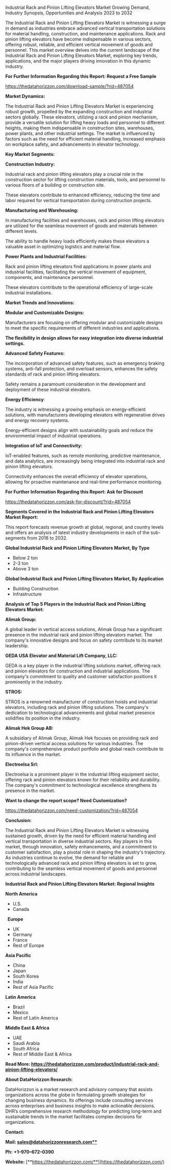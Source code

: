 ﻿Industrial Rack and Pinion Lifting Elevators Market Growing Demand, Industry Synopsis, Opportunities and Analysis 2023 to 2032

The Industrial Rack and Pinion Lifting Elevators Market is witnessing a surge in demand as industries embrace advanced vertical transportation solutions for material handling, construction, and maintenance applications. Rack and pinion lifting elevators have become indispensable in various sectors, offering robust, reliable, and efficient vertical movement of goods and personnel. This market overview delves into the current landscape of the Industrial Rack and Pinion Lifting Elevators Market, exploring key trends, applications, and the major players driving innovation in this dynamic industry.

**For Further Information Regarding this Report: Request a Free Sample**	

<https://thedatahorizzon.com/download-sample/?rid=487054>

**Market Dynamics:**

The Industrial Rack and Pinion Lifting Elevators Market is experiencing robust growth, propelled by the expanding construction and industrial sectors globally. These elevators, utilizing a rack and pinion mechanism, provide a versatile solution for lifting heavy loads and personnel to different heights, making them indispensable in construction sites, warehouses, power plants, and other industrial settings. The market is influenced by factors such as the need for efficient material handling, increased emphasis on workplace safety, and advancements in elevator technology.

**Key Market Segments:**

**Construction Industry:**

Industrial rack and pinion lifting elevators play a crucial role in the construction sector for lifting construction materials, tools, and personnel to various floors of a building or construction site.

These elevators contribute to enhanced efficiency, reducing the time and labor required for vertical transportation during construction projects.

**Manufacturing and Warehousing:**

In manufacturing facilities and warehouses, rack and pinion lifting elevators are utilized for the seamless movement of goods and materials between different levels.

The ability to handle heavy loads efficiently makes these elevators a valuable asset in optimizing logistics and material flow.

**Power Plants and Industrial Facilities:**

Rack and pinion lifting elevators find applications in power plants and industrial facilities, facilitating the vertical movement of equipment, components, and maintenance personnel.

These elevators contribute to the operational efficiency of large-scale industrial installations.

**Market Trends and Innovations:**

**Modular and Customizable Designs:**

Manufacturers are focusing on offering modular and customizable designs to meet the specific requirements of different industries and applications.

**The flexibility in design allows for easy integration into diverse industrial settings.**

**Advanced Safety Features:**

The incorporation of advanced safety features, such as emergency braking systems, anti-fall protection, and overload sensors, enhances the safety standards of rack and pinion lifting elevators.

Safety remains a paramount consideration in the development and deployment of these industrial elevators.

**Energy Efficiency**:

The industry is witnessing a growing emphasis on energy-efficient solutions, with manufacturers developing elevators with regenerative drives and energy recovery systems.

Energy-efficient designs align with sustainability goals and reduce the environmental impact of industrial operations.

**Integration of IoT and Connectivity:**

IoT-enabled features, such as remote monitoring, predictive maintenance, and data analytics, are increasingly being integrated into industrial rack and pinion lifting elevators.

Connectivity enhances the overall efficiency of elevator operations, allowing for proactive maintenance and real-time performance monitoring.

**For Further Information Regarding this Report: Ask for Discount**

<https://thedatahorizzon.com/ask-for-discount/?rid=487054>

**Segments Covered in the Industrial Rack and Pinion Lifting Elevators Market Report:**

This report forecasts revenue growth at global, regional, and country levels and offers an analysis of latest industry developments in each of the sub-segments from 2018 to 2032.

**Global Industrial Rack and Pinion Lifting Elevators Market, By Type**

- Below 2 ton
- 2-3 ton
- Above 3 ton

**Global Industrial Rack and Pinion Lifting Elevators Market, By Application**

- Building Construction
- Infrastructure

**Analysis of Top 5 Players in the Industrial Rack and Pinion Lifting Elevators Market:**

**Alimak Group:**

A global leader in vertical access solutions, Alimak Group has a significant presence in the industrial rack and pinion lifting elevators market. The company's innovative designs and focus on safety contribute to its market leadership.

**GEDA USA Elevator and Material Lift Company, LLC:**

GEDA is a key player in the industrial lifting solutions market, offering rack and pinion elevators for construction and industrial applications. The company's commitment to quality and customer satisfaction positions it prominently in the industry.

**STROS:**

STROS is a renowned manufacturer of construction hoists and industrial elevators, including rack and pinion lifting solutions. The company's dedication to technological advancements and global market presence solidifies its position in the industry.

**Alimak Hek Group AB:**

A subsidiary of Alimak Group, Alimak Hek focuses on providing rack and pinion-driven vertical access solutions for various industries. The company's comprehensive product portfolio and global reach contribute to its influence in the market.

**Electroelsa Srl:**

Electroelsa is a prominent player in the industrial lifting equipment sector, offering rack and pinion elevators known for their reliability and durability. The company's commitment to technological excellence strengthens its presence in the market.

**Want to change the report scope? Need Customization?**

<https://thedatahorizzon.com/need-customization/?rid=487054>

**Conclusion:**

The Industrial Rack and Pinion Lifting Elevators Market is witnessing sustained growth, driven by the need for efficient material handling and vertical transportation in diverse industrial sectors. Key players in this market, through innovation, safety enhancements, and a commitment to customer satisfaction, play a pivotal role in shaping the industry's trajectory. As industries continue to evolve, the demand for reliable and technologically advanced rack and pinion lifting elevators is set to grow, contributing to the seamless vertical movement of goods and personnel across industrial landscapes.

**Industrial Rack and Pinion Lifting Elevators Market: Regional Insights**

**North America**

- U.S.
- Canada

` `**Europe**

- UK
- Germany
- France
- Rest of Europe

**Asia Pacific**

- China
- Japan
- South Korea
- India
- Rest of Asia Pacific

**Latin America**

- Brazil
- Mexico
- Rest of Latin America

**Middle East & Africa**

- UAE
- Saudi Arabia
- South Africa
- Rest of Middle East & Africa

**Read More: https://thedatahorizzon.com/product/industrial-rack-and-pinion-lifting-elevators/**

**About DataHorizzon Research:**

DataHorizzon is a market research and advisory company that assists organizations across the globe in formulating growth strategies for changing business dynamics. Its offerings include consulting services across enterprises and business insights to make actionable decisions. DHR’s comprehensive research methodology for predicting long-term and sustainable trends in the market facilitates complex decisions for organizations.

**Contact:**

**Mail: [sales@datahorizzonresearch.com**](mailto:sales@datahorizzonresearch.com)**

**Ph:** **+1–970–672–0390**

**Website:** [**https://thedatahorizzon.com/**](https://thedatahorizzon.com/)


